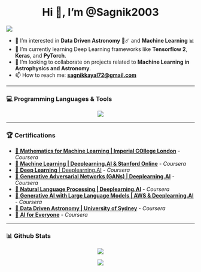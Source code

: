 <p align="center">
  <h1 align="center">Hi 👋, I’m @Sagnik2003</h1>
  <img src="https://komarev.com/ghpvc/?username=Sagnik2003&style=flat&abbreviated=true" />
</p>

- 👀 I’m interested in **Data Driven Astronomy** 🔭☄️ and **Machine Learning** 📊 
- 🌱 I’m currently learning Deep Learning frameworks like **Tensorflow 2**, **Keras**, and **PyTorch**.
- 💞️ I’m looking to collaborate on projects related to **Machine Learning in Astrophysics and Astronomy**.
- 📫 How to reach me: **sagnikkayal72@gmail.com**

---

### 💻 Programming Languages & Tools
<p align="center">
  <a href="https://skillicons.dev">
    <img src="https://skillicons.dev/icons?i=vscode,visualstudio,c,cs,py,java,opencv,sklearn,tensorflow,pytorch,unity,html,css,flask,ubuntu,blender,figma,ai,discord,linkedin&perline=10" />
  </a>
</p>

---

### 🏆 Certifications
* [📄 **Mathematics for Machine Learning | Imperial COllege London**](https://coursera.org/share/e598d24fdb056122c1a4168169e72946) - *Coursera*
* [📄 **Machine Learning | Deeplearning.AI & Stanford Online**](https://coursera.org/share/386ee3bf111c43be872e9684ba7739fd) - *Coursera*
* [📄 **Deep Learning** | Deeplearning.AI](https://coursera.org/share/47abc8a763c61823fe11d2bbbb776093) - *Coursera*
* [📄 **Generative Adversarial Networks (GANs) | Deeplearning.AI**]([https-link-to-your-certificate](https://coursera.org/share/940d2afe6535b987f0ea94dfc8f92dc8)) - *Coursera*
* [📄 **Natural Language Processing | Deeplearning.AI**](https://coursera.org/share/386ee3bf111c43be872e9684ba7739fd) - *Coursera*
* [📄 **Generative AI with Large Language Models | AWS & Deeplearning.AI**](https://coursera.org/share/940d2afe6535b987f0ea94dfc8f92dc8) - *Coursera*
* [📄 **Data Driven Astronomy | University of Sydney**](https://coursera.org/share/f8655746f5b200af53e02edf55471eed) - *Coursera*
* [📄 **AI for Everyone**](https://coursera.org/share/33e1d4b04352c2a803ba836c7725229d) - *Coursera*
---

### 📊 Github Stats
<p align="center">
  <picture>
    <source
      srcset="https://github-readme-stats.vercel.app/api?username=Sagnik2003&rank_icon=github&theme=transparent&show=reviews,discussions_started,discussions_answered,prs_merged,prs_merged_percentage"
      media="(prefers-color-scheme: dark)"
    />
    <source
      srcset="https://github-readme-stats.vercel.app/api?username=Sagnik2003&rank_icon=github&show=reviews,discussions_started,discussions_answered,prs_merged,prs_merged_percentage"
      media="(prefers-color-scheme: light), (prefers-color-scheme: no-preference)"
    />
    <img src="https://github-readme-stats.vercel.app/api?username=Sagnik2003&rank_icon=github&theme=transparent&show=reviews,discussions_started,discussions_answered,prs_merged,prs_merged_percentage" />
  </picture>
</p>

<p align="center">
  <picture>
    <source
      srcset="https://github-readme-stats.vercel.app/api/top-langs/?username=Sagnik2003&layout=compact&show_icons=true&theme=transparent"
      media="(prefers-color-scheme: dark)"
    />
    <source
      srcset="https://github-readme-stats.vercel.app/api/top-langs/?username=Sagnik2003&layout=compact&show_icons=true"
      media="(prefers-color-scheme: light), (prefers-color-scheme: no-preference)"
    />
    <img src="https://github-readme-stats.vercel.app/api/top-langs/?username=Sagnik2003&layout=compact&show_icons=true" />
  </picture>
</p>
